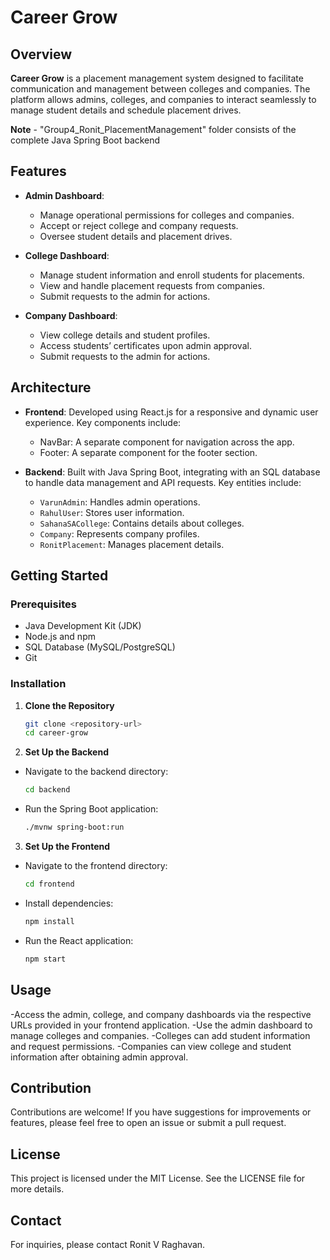 # Career Grow

## Overview
**Career Grow** is a placement management system designed to facilitate communication and management between colleges and companies. The platform allows admins, colleges, and companies to interact seamlessly to manage student details and schedule placement drives.

**Note** - "Group4_Ronit_PlacementManagement" folder consists of the complete Java Spring Boot backend 

## Features
- **Admin Dashboard**: 
  - Manage operational permissions for colleges and companies.
  - Accept or reject college and company requests.
  - Oversee student details and placement drives.
  
- **College Dashboard**: 
  - Manage student information and enroll students for placements.
  - View and handle placement requests from companies.
  - Submit requests to the admin for actions.

- **Company Dashboard**: 
  - View college details and student profiles.
  - Access students’ certificates upon admin approval.
  - Submit requests to the admin for actions.

## Architecture
- **Frontend**: Developed using React.js for a responsive and dynamic user experience. Key components include:
  - NavBar: A separate component for navigation across the app.
  - Footer: A separate component for the footer section.
  
- **Backend**: Built with Java Spring Boot, integrating with an SQL database to handle data management and API requests. Key entities include:
  - `VarunAdmin`: Handles admin operations.
  - `RahulUser`: Stores user information.
  - `SahanaSACollege`: Contains details about colleges.
  - `Company`: Represents company profiles.
  - `RonitPlacement`: Manages placement details.

## Getting Started

### Prerequisites
- Java Development Kit (JDK)
- Node.js and npm
- SQL Database (MySQL/PostgreSQL)
- Git

### Installation

1. **Clone the Repository**
   ```bash
   git clone <repository-url>
   cd career-grow

2. **Set Up the Backend**

- Navigate to the backend directory:
    ```bash
    cd backend
    ```
- Run the Spring Boot application:
    ```bash
    ./mvnw spring-boot:run
    ```

3. **Set Up the Frontend**

- Navigate to the frontend directory:
    ```bash
    cd frontend
    ```

- Install dependencies:
    ```bash
    npm install
    ```

- Run the React application:
    ```bash
    npm start
    ```

## Usage
-Access the admin, college, and company dashboards via the respective URLs provided in your frontend application.
-Use the admin dashboard to manage colleges and companies.
-Colleges can add student information and request permissions.
-Companies can view college and student information after obtaining admin approval.

## Contribution
Contributions are welcome! If you have suggestions for improvements or features, please feel free to open an issue or submit a pull request.

## License
This project is licensed under the MIT License. See the LICENSE file for more details.

## Contact
For inquiries, please contact Ronit V Raghavan.
